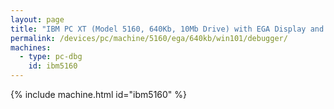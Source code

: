 ```yaml
---
layout: page
title: "IBM PC XT (Model 5160, 640Kb, 10Mb Drive) with EGA Display and Debugger running Windows 1.01"
permalink: /devices/pc/machine/5160/ega/640kb/win101/debugger/
machines:
  - type: pc-dbg
    id: ibm5160
---
```


{% include machine.html id="ibm5160" %}
